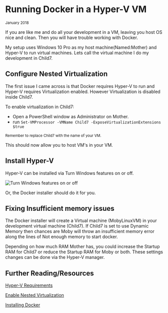 # Running Docker in a Hyper-V VM
<sub>January 2018<sub>

If you are like me and do all your development in a VM, leaving you host OS nice and clean. Then you will have trouble working with Docker. 

My setup uses Windows 10 Pro as my host machine(Named:Mother) and Hyper-V to run virtual machines. Lets call the virtual machine I do my development in Child7. 

## Configure Nested Virtualization
The first issue I came across is that Docker requires Hyper-V to run and Hyper-V requires Virtualization enabled. However Virtualization is disabled inside Child7. 

To enable virtualization in Child7: 
- Open a PowerShell window as Administrator on Mother.
- run 
```Set-VMProcessor -VMName Child7 -ExposeVirtualizationExtensions $true``` 

<sub>Remember to replace Child7 with the name of your VM.<sub> 

This should now allow you to host VM's in your VM.

## Install Hyper-V
Hyper-V can be installed via Turn Windows features on or off.

![Turn Windows features on or off](enableHyperV.PNG)

Or, the Docker installer should do it for you.

## Fixing Insufficient memory issues

The Docker installer will create a Virtual machine (MobyLinuxVM) in your development virtual machine (Child7). If Child7 is set to use Dynamic Memory then chances are Moby will throw an insufficient memory error along the lines of Not enough memory to start docker. 

Depending on how much RAM Mother has, you could increase the Startup RAM for Child7 or reduce the Startup RAM for Moby or both. These settings changes can be done via the Hyper-V manager.


## Further Reading/Resources
[Hyper-V Requirements](https://docs.microsoft.com/en-us/virtualization/hyper-v-on-windows/reference/hyper-v-requirements)

[Enable Nested Virtualization](https://docs.microsoft.com/en-us/virtualization/hyper-v-on-windows/user-guide/nested-virtualization)

[Installing Docker](https://docs.docker.com/docker-for-windows/install/)
